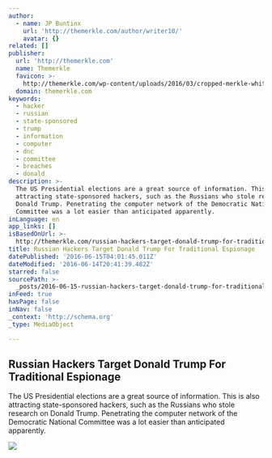 ```yaml
---
author:
  - name: JP Buntinx
    url: 'http://themerkle.com/author/writer10/'
    avatar: {}
related: []
publisher:
  url: 'http://themerkle.com'
  name: Themerkle
  favicon: >-
    http://themerkle.com/wp-content/uploads/2016/03/cropped-merkle-white-1-192x192.png
  domain: themerkle.com
keywords:
  - hacker
  - russian
  - state-sponsored
  - trump
  - information
  - computer
  - dnc
  - committee
  - breaches
  - donald
description: >-
  The US Presidential elections are a great source of information. This is also
  attracting state-sponsored hackers, such as the Russians who stole research on
  Donald Trump. Penetrating the computer network of the Democratic National
  Committee was a lot easier than anticipated apparently.
inLanguage: en
app_links: []
isBasedOnUrl: >-
  http://themerkle.com/russian-hackers-target-donald-trump-for-traditional-espionage/
title: Russian Hackers Target Donald Trump For Traditional Espionage
datePublished: '2016-06-15T04:01:45.011Z'
dateModified: '2016-06-14T20:41:39.482Z'
starred: false
sourcePath: >-
  _posts/2016-06-15-russian-hackers-target-donald-trump-for-traditional-espionag.md
inFeed: true
hasPage: false
inNav: false
_context: 'http://schema.org'
_type: MediaObject

---
```

<article style=""><h1>Russian Hackers Target Donald Trump For Traditional Espionage</h1><p>The US Presidential elections are a great source of information. This is also attracting state-sponsored hackers, such as the Russians who stole research on Donald Trump. Penetrating the computer network of the Democratic National Committee was a lot easier than anticipated apparently.</p><img src="http://themerkle.com/wp-content/uploads/2016/06/Russian-Hackers.jpg" /></article>